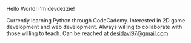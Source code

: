 Hello World! I'm devdezzie! 

Currently learning Python through CodeCademy. 
Interested in 2D game development and web development. 
Always willing to collaborate with those willing to teach. 
Can be reached at desidavi97@gmail.com

<!---
devdezzie/devdezzie is a ✨ special ✨ repository because its `README.md` (this file) appears on your GitHub profile.
You can click the Preview link to take a look at your changes.
--->
